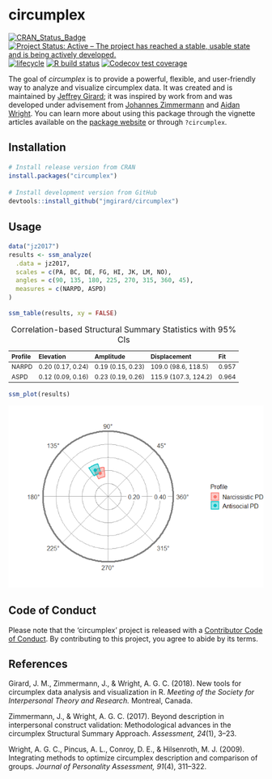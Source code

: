
<!-- README.md is generated from README.Rmd. Please edit that file -->

# circumplex <img src="man/figures/logo.png" align="right" alt="" />

<!-- badges: start -->

[![CRAN\_Status\_Badge](https://www.r-pkg.org/badges/version/circumplex)](https://cran.r-project.org/package=circumplex)
[![Project Status: Active – The project has reached a stable, usable
state and is being actively
developed.](https://www.repostatus.org/badges/latest/active.svg)](https://www.repostatus.org/#active)
[![lifecycle](https://img.shields.io/badge/lifecycle-maturing-blue.svg)](https://www.tidyverse.org/lifecycle/#maturing)
[![R build
status](https://github.com/jmgirard/circumplex/workflows/R-CMD-check/badge.svg)](https://github.com/jmgirard/circumplex/actions)
[![Codecov test
coverage](https://codecov.io/gh/jmgirard/circumplex/branch/master/graph/badge.svg)](https://codecov.io/gh/jmgirard/circumplex?branch=master)
<!-- badges: end -->

The goal of *circumplex* is to provide a powerful, flexible, and
user-friendly way to analyze and visualize circumplex data. It was
created and is maintained by [Jeffrey Girard](https://jmgirard.com/); it
was inspired by work from and was developed under advisement from
[Johannes
Zimmermann](https://www.uni-kassel.de/fb01/institute/psychologie/differentielle-psychologie/johannes-zimmermann-prof-dr.html)
and [Aidan Wright](https://personalityprocesses.com/). You can learn
more about using this package through the vignette articles available on
the [package website](https://circumplex.jmgirard.com/) or through
`?circumplex`.

## Installation

``` r
# Install release version from CRAN
install.packages("circumplex")

# Install development version from GitHub
devtools::install_github("jmgirard/circumplex")
```

## Usage

``` r
data("jz2017")
results <- ssm_analyze(
  .data = jz2017, 
  scales = c(PA, BC, DE, FG, HI, JK, LM, NO), 
  angles = c(90, 135, 180, 225, 270, 315, 360, 45), 
  measures = c(NARPD, ASPD)
)
```

``` r
ssm_table(results, xy = FALSE)
```

<table class="table" style="font-size: 12px; margin-left: auto; margin-right: auto;">
<caption style="font-size: initial !important;">
Correlation-based Structural Summary Statistics with 95% CIs
</caption>
<thead>
<tr>
<th style="text-align:left;">
Profile
</th>
<th style="text-align:left;">
Elevation
</th>
<th style="text-align:left;">
Amplitude
</th>
<th style="text-align:left;">
Displacement
</th>
<th style="text-align:left;">
Fit
</th>
</tr>
</thead>
<tbody>
<tr>
<td style="text-align:left;">
NARPD
</td>
<td style="text-align:left;">
0.20 (0.17, 0.24)
</td>
<td style="text-align:left;">
0.19 (0.15, 0.23)
</td>
<td style="text-align:left;">
109.0 (98.6, 118.5)
</td>
<td style="text-align:left;">
0.957
</td>
</tr>
<tr>
<td style="text-align:left;">
ASPD
</td>
<td style="text-align:left;">
0.12 (0.09, 0.16)
</td>
<td style="text-align:left;">
0.23 (0.19, 0.26)
</td>
<td style="text-align:left;">
115.9 (107.3, 124.2)
</td>
<td style="text-align:left;">
0.964
</td>
</tr>
</tbody>
</table>

``` r
ssm_plot(results)
```

![](man/figures/README-plot-1.png)<!-- -->

## Code of Conduct

Please note that the ‘circumplex’ project is released with a
[Contributor Code of
Conduct](https://circumplex.jmgirard.com/CODE_OF_CONDUCT.html). By
contributing to this project, you agree to abide by its terms.

## References

Girard, J. M., Zimmermann, J., & Wright, A. G. C. (2018). New tools for
circumplex data analysis and visualization in R. *Meeting of the Society
for Interpersonal Theory and Research.* Montreal, Canada.

Zimmermann, J., & Wright, A. G. C. (2017). Beyond description in
interpersonal construct validation: Methodological advances in the
circumplex Structural Summary Approach. *Assessment, 24*(1), 3–23.

Wright, A. G. C., Pincus, A. L., Conroy, D. E., & Hilsenroth, M. J.
(2009). Integrating methods to optimize circumplex description and
comparison of groups. *Journal of Personality Assessment, 91*(4),
311–322.
